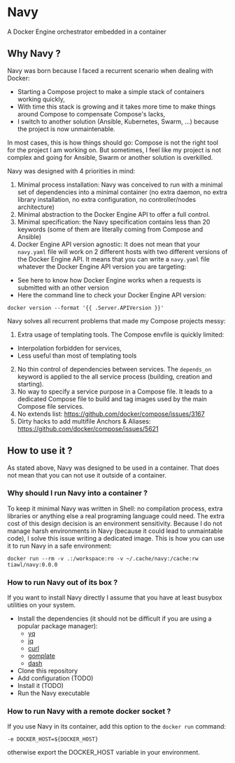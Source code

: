# Navy

A Docker Engine orchestrator embedded in a container

## Why Navy ?

Navy was born because I faced a recurrent scenario when dealing with Docker:
- Starting a Compose project to make a simple stack of containers working quickly,
- With time this stack is growing and it takes more time to make things around Compose to compensate Compose's lacks,
- I switch to another solution (Ansible, Kubernetes, Swarm, ...) because the project is now unmaintenable.

In most cases, this is how things should go: Compose is not the right tool for the project I am working on.
But sometimes, I feel like my project is not complex and going for Ansible, Swarm or another solution is overkilled.

Navy was designed with 4 priorities in mind:
1. Minimal process installation: Navy was conceived to run with a minimal set of dependencies into a minimal container (no extra daemon, no extra library installation, no extra configuration, no controller/nodes architecture)
2. Minimal abstraction to the Docker Engine API to offer a full control.
3. Minimal specification: the Navy specification contains less than 20 keywords (some of them are literally coming from Compose and Ansible)
4. Docker Engine API version agnostic: It does not mean that your `navy.yaml` file will work on 2 different hosts with two different versions of the Docker Engine API. It means that you can write a `navy.yaml` file whatever the Docker Engine API version you are targeting:
  - See here to know how Docker Engine works when a requests is submitted with an other version
  - Here the command line to check your Docker Engine API version:
```
docker version --format '{{ .Server.APIVersion }}'
```

Navy solves all recurrent problems that made my Compose projects messy:
1. Extra usage of templating tools. The Compose envfile is quickly limited:
  - Interpolation forbidden for services,
  - Less useful than most of templating tools
2. No thin control of dependencies between services. The `depends_on` keyword is applied to the all service process (building, creation and starting).
3. No way to specify a service purpose in a Compose file. It leads to a dedicated Compose file to build and tag images used by the main Compose file services.
4. No extends list: https://github.com/docker/compose/issues/3167
5. Dirty hacks to add multifile Anchors & Aliases: https://github.com/docker/compose/issues/5621

## How to use it ?

As stated above, Navy was designed to be used in a container. That does not mean that you can not use it outside of a container.

### Why should I run Navy into a container ?

To keep it minimal Navy was written in Shell: no compilation process, extra libraries or anything else a real programing language could need. The extra cost of this design decision is an environment sensitivity. Because I do not manage harsh environments in Navy (because it could lead to unmaintable code), I solve this issue writing a dedicated image. This is how you can use it to run Navy in a safe environment:
```
docker run --rm -v .:/workspace:ro -v ~/.cache/navy:/cache:rw tiawl/navy:0.0.0
```

### How to run Navy out of its box ?

If you want to install Navy directly I assume that you have at least busybox utilities on your system.
- Install the dependencies (it should not be difficult if you are using a popular package manager):
  - [yq](https://github.com/mikefarah/yq)
  - [jq](https://github.com/jqlang/jq)
  - [curl](https://github.com/curl/curl)
  - [gomplate](https://github.com/hairyhenderson/gomplate)
  - [dash](https://git.kernel.org/pub/scm/utils/dash/dash.git/)
- Clone this repository
- Add configuration (TODO)
- Install it (TODO)
- Run the Navy executable

### How to run Navy with a remote docker socket ?

If you use Navy in its container, add this option to the `docker run` command:
```
-e DOCKER_HOST=${DOCKER_HOST}
```

otherwise export the DOCKER_HOST variable in your environment.
